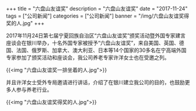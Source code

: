 +++
title = "六盘山友谊奖"
description = "六盘山友谊奖"
date = "2017-11-24"
tags = ["公司新闻"]
categories = ["公司新闻"]
banner = "/img/六盘山友谊奖得奖的人.jpg"
+++

2017年11月24日第七届宁夏回族自治区“六盘山友谊奖”颁奖活动暨外国专家建言座谈会在银川举办，十名外国专家被授予“六盘山友谊奖”，来自美国、英国、德国、法国、俄罗斯、加拿大、澳大利亚、日本等14个国家的30多名在宁高端外国专家参加了颁奖活动和座谈会，我公司养老专家许洋女士也在受邀之列。

{{<img "六盘山友谊奖一排坐着的人.jpg">}}

并且许洋女士受外专局邀请进行讲话，介绍了在银川建立我公司的目的，也鼓励更多人参与养老行业。

{{<img "六盘山友谊奖得奖的人.jpg">}}